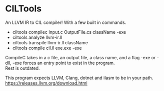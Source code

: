 # CILTools

An LLVM IR to CIL compiler! With a few built in commands.  
 - ciltools compilec Input.c OutputFile.cs className -exe
 - ciltools analyze llvm-ir.ll
 - ciltools transpile llvm-ir.ll className
 - ciltools compile cil.il exe.exe -exe

CompileC takes in a c file, an output file, a class name, and a flag -exe or -dll, -exe forces an entry point to exist in the program.   
Rest is outdated.

This program expects LLVM, Clang, dotnet and ilasm to be in your path. https://releases.llvm.org/download.html
